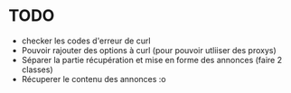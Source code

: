 # TODO
* checker les codes d'erreur de curl
* Pouvoir rajouter des options à curl (pour pouvoir utliiser des proxys)
* Séparer la partie récupération et mise en forme des annonces (faire 2 classes)
* Récuperer le contenu des annonces :o
